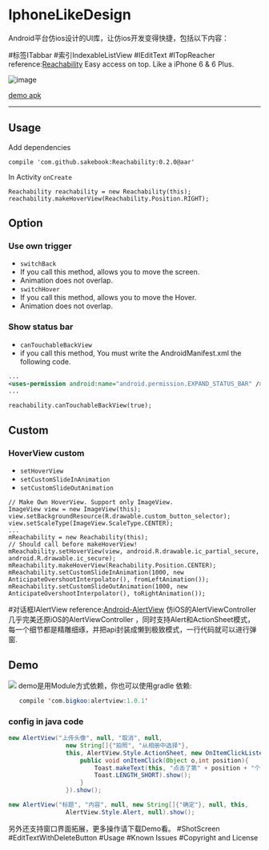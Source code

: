 # IphoneLikeDesign
Android平台仿ios设计的UI库，让仿ios开发变得快捷，包括以下内容：

#标签ITabbar
#索引IndexableListView
#IEditText
#ITopReacher
reference:<a href="https://github.com/sakebook/Reachability">Reachability<a/>
Easy access on top.
Like a iPhone 6 & 6 Plus.

![image](https://raw.githubusercontent.com/sakebook/Reachability/master/images/demo.gif)

[demo apk](https://raw.githubusercontent.com/sakebook/Reachability/master/apk/demo-debug.apk)

---

## Usage
Add dependencies

```
compile 'com.github.sakebook:Reachability:0.2.0@aar'
```

In Activity `onCreate`

```
Reachability reachability = new Reachability(this);
reachability.makeHoverView(Reachability.Position.RIGHT);
```

## Option

### Use own trigger
 * `switchBack`
  * If you call this method, allows you to move the screen.
  * Animation does not overlap.
 * `switchHover`
  * If you call this method, allows you to move the Hover.
  * Animation does not overlap.

### Show status bar
 * `canTouchableBackView`
  * if you call this method, You must write the AndroidManifest.xml the following code.

```AndroidManifest.xml
...
<uses-permission android:name="android.permission.EXPAND_STATUS_BAR" />
...
```

```
reachability.canTouchableBackView(true);
```

## Custom
### HoverView custom
 * `setHoverView`
 * `setCustomSlideInAnimation`
 * `setCustomSlideOutAnimation`

```
// Make Own HoverView. Support only ImageView.
ImageView view = new ImageView(this);
view.setBackgroundResource(R.drawable.custom_button_selector);
view.setScaleType(ImageView.ScaleType.CENTER);
...
mReachability = new Reachability(this);
// Should call before makeHoverView!
mReachability.setHoverView(view, android.R.drawable.ic_partial_secure, android.R.drawable.ic_secure);
mReachability.makeHoverView(Reachability.Position.CENTER);
mReachability.setCustomSlideInAnimation(1000, new AnticipateOvershootInterpolator(), fromLeftAnimation());
mReachability.setCustomSlideOutAnimation(1000, new AnticipateOvershootInterpolator(), toRightAnimation());
```

#对话框IAlertView
reference:<a href="https://github.com/saiwu-bigkoo/Android-AlertView">Android-AlertView<a/>
仿iOS的AlertViewController
几乎完美还原iOS的AlertViewController ，同时支持Alert和ActionSheet模式，每一个细节都是精雕细琢，并把api封装成懒到极致模式，一行代码就可以进行弹窗.
## Demo
![](https://github.com/saiwu-bigkoo/Android-AlertView/blob/master/preview/alertviewdemo.gif)
demo是用Module方式依赖，你也可以使用gradle 依赖:
```java
   compile 'com.bigkoo:alertview:1.0.1'
```
### config in java code
```java
new AlertView("上传头像", null, "取消", null,
                new String[]{"拍照", "从相册中选择"},
                this, AlertView.Style.ActionSheet, new OnItemClickListener(){
                    public void onItemClick(Object o,int position){
                        Toast.makeText(this, "点击了第" + position + "个",
                        Toast.LENGTH_SHORT).show();
                    }
                }).show();
```
```java
new AlertView("标题", "内容", null, new String[]{"确定"}, null, this,
                AlertView.Style.Alert, null).show();
```
另外还支持窗口界面拓展，更多操作请下载Demo看。
#ShotScreen
#EditTextWithDeleteButton
#Usage
#Known Issues
#Copyright and License

